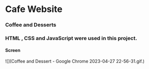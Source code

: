 # Cafe Website

### Coffee and Desserts


### HTML , CSS and JavaScript were used in this project.

#### Screen
![](Coffee and Dessert - Google Chrome 2023-04-27 22-56-31.gif.)
